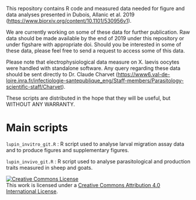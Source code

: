 This repository contains R code and measured data needed for figure and data analyses presented in Dubois, Allanic et al. 2019 (https://www.biorxiv.org/content/10.1101/530956v1). 

We are currently working on some of these data for further publication. Raw data should be made available by the end of 2019 under this repository or under figshare with appropriate doi. Should you be interested in some of these data, please feel free to send a request to access some of this data.

Please note that electrophysiological data measure on X. laevis oocytes were handled with standalone software. Any query regarding these data should be sent directly to Dr. Claude Charvet (https://www6.val-de-loire.inra.fr/infectiologie-santepublique_eng/Staff-members/Parasitology-scientific-staff/Charvet).

These scripts are distributed in the hope that they will be useful,
but WITHOUT ANY WARRANTY.


# Main scripts
```lupin_invitro_git.R``` : R script used to analyse larval migration assay data and to produce figures and supplementary figures.

```lupin_invivo_git.R``` : R script used to analyse parasitological and production traits measured in sheep and goats.

<a rel="license" href="http://creativecommons.org/licenses/by/4.0/"><img alt="Creative Commons License" style="border-width:0" src="https://i.creativecommons.org/l/by/4.0/88x31.png" /></a><br />This work is licensed under a <a rel="license" href="http://creativecommons.org/licenses/by/4.0/">Creative Commons Attribution 4.0 International License</a>.

